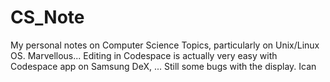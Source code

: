 # CS_Note
My personal notes on Computer Science Topics, particularly on Unix/Linux OS.
Marvellous...  Editing in Codespace is actually very easy with Codespace app on Samsung DeX, ...  Still some bugs with the display.  Ican